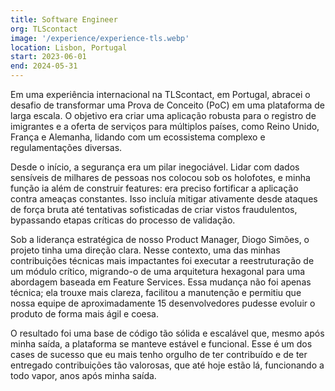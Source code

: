 ```yaml
---
title: Software Engineer
org: TLScontact
image: '/experience/experience-tls.webp'
location: Lisbon, Portugal
start: 2023-06-01
end: 2024-05-31
---
```


Em uma experiência internacional na TLScontact, em Portugal, abracei o desafio de transformar uma Prova de Conceito (PoC) em uma plataforma de larga escala. O objetivo era criar uma aplicação robusta para o registro de imigrantes e a oferta de serviços para múltiplos países, como Reino Unido, França e Alemanha, lidando com um ecossistema complexo e regulamentações diversas.

Desde o início, a segurança era um pilar inegociável. Lidar com dados sensíveis de milhares de pessoas nos colocou sob os holofotes, e minha função ia além de construir features: era preciso fortificar a aplicação contra ameaças constantes. Isso incluía mitigar ativamente desde ataques de força bruta até tentativas sofisticadas de criar vistos fraudulentos, bypassando etapas críticas do processo de validação.

Sob a liderança estratégica de nosso Product Manager, Diogo Simões, o projeto tinha uma direção clara. Nesse contexto, uma das minhas contribuições técnicas mais impactantes foi executar a reestruturação de um módulo crítico, migrando-o de uma arquitetura hexagonal para uma abordagem baseada em Feature Services. Essa mudança não foi apenas técnica; ela trouxe mais clareza, facilitou a manutenção e permitiu que nossa equipe de aproximadamente 15 desenvolvedores pudesse evoluir o produto de forma mais ágil e coesa.

O resultado foi uma base de código tão sólida e escalável que, mesmo após minha saída, a plataforma se manteve estável e funcional. Esse é um dos cases de sucesso que eu mais tenho orgulho de ter contribuído e de ter entregado contribuições tão valorosas, que até hoje estão lá, funcionando a todo vapor, anos após minha saída.
